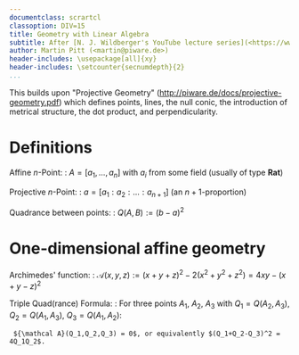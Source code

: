 ```yaml
---
documentclass: scrartcl
classoption: DIV=15
title: Geometry with Linear Algebra
subtitle: After [N. J. Wildberger's YouTube lecture series](<https://www.youtube.com/watch?v=8rjxOFAzBa4&index=20&list=PL5A714C94D40392AB> et al)
author: Martin Pitt (<martin@piware.de>)
header-includes: \usepackage[all]{xy}
header-includes: \setcounter{secnumdepth}{2}
...
```


This builds upon "Projective Geometry" (<http://piware.de/docs/projective-geometry.pdf>)
which defines points, lines, the null conic, the introduction of metrical
structure, the dot product, and perpendicularity.

Definitions
===========

Affine $n$-Point:
:    $A=[a_1,...,a_n]$ with $a_i$ from some field (usually of type $\mathbf{Rat}$)

Projective $n$-Point:
:    $a=[a_1:a_2:...:a_{n+1}]$ (an $n+1$-proportion)

Quadrance between points:
:    $Q(A, B) := (b - a)^2$

One-dimensional affine geometry
===============================
Archimedes' function:
:    ${\mathcal A}(x,y,z):=(x+y+z)^2 - 2(x^2+y^2+z^2) = 4xy - (x+y-z)^2$

Triple Quad(rance) Formula:
:    For three points $A_1$, $A_2$, $A_3$ with $Q_1=Q(A_2,A_3)$,
     $Q_2=Q(A_1,A_3)$, $Q_3=Q(A_1,A_2)$:

     ${\mathcal A}(Q_1,Q_2,Q_3) = 0$, or equivalently $(Q_1+Q_2-Q_3)^2 = 4Q_1Q_2$.

<!--- vim: ft=markdown
-->
